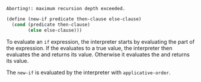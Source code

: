 `Aborting!: maximum recursion depth exceeded.`

``` scheme
(define (new-if predicate then-clause else-clause)
  (cond (predicate then-clause)
        (else else-clause)))
```

To evaluate an `if` expression, the interpreter starts by evaluating the <predicate> part of the expression. If the <predicate> evaluates to a true value, the interpreter then evaluates the <consequent> and returns its value. Otherwise it evaluates the <alternative> and returns its value.

The `new-if` is evaluated by the interpreter with `applicative-order`.
